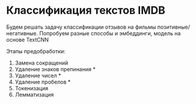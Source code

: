 # Классификация текстов IMDB

Будем решать задачу классификации отзывов на фильмы позитивные/негативные. Попробуем разные способы и эмбеддинги, модель на основе TextCNN

Этапы предобработки:
1. Замена сокращений
2. Удаление знаков препинания *
3. Удаление чисел *
4. Удаление пробелов *
5. Токенизация
6. Лемматизация
